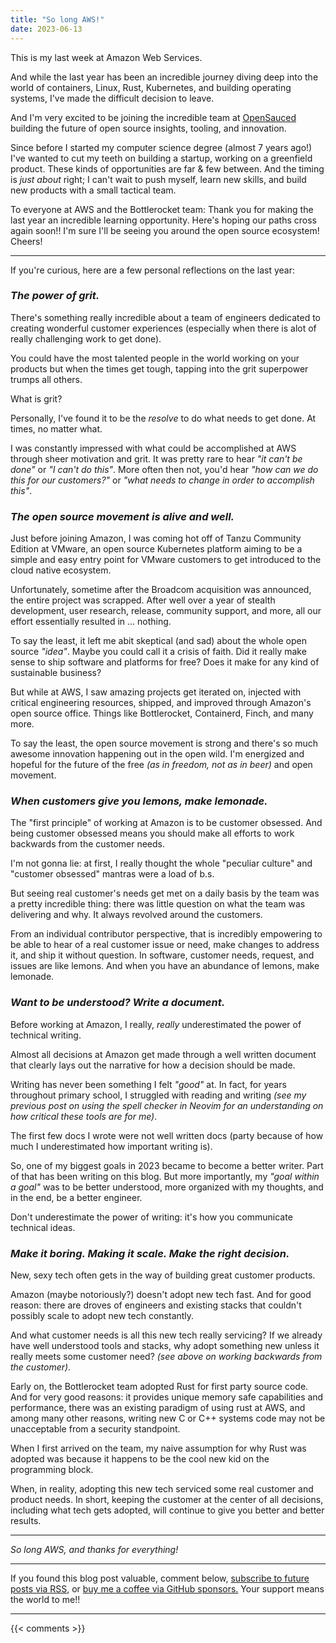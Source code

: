 ```yaml
---
title: "So long AWS!"
date: 2023-06-13
---
```


This is my last week at Amazon Web Services.

And while the last year has been an incredible journey diving deep into the world
of containers, Linux, Rust, Kubernetes, and building operating systems,
I've made the difficult decision to leave.

And I'm very excited to be joining the incredible team at [OpenSauced](https://opensauced.pizza/)
building the future of open source insights, tooling, and innovation.

Since before I started my computer science degree (almost 7 years ago!)
I've wanted to cut my teeth on building a startup, working on a greenfield product.
These kinds of opportunities are far & few between.
And the timing is _just about_ right;
I can't wait to push myself, learn new skills, and build new products 
with a small tactical team.

To everyone at AWS and the Bottlerocket team:
Thank you for making the last year an incredible learning opportunity. 
Here's hoping our paths cross again soon!! I'm sure I'll be seeing you around
the open source ecosystem! Cheers!

---

If you're curious, here are a few personal reflections on the last year:

### ***The power of grit.***

There's something really incredible about a team of engineers dedicated to
creating wonderful customer experiences
(especially when there is alot of really challenging work to get done).

You could have the most talented people in the world working on your products
but when the times get tough, tapping into the grit superpower trumps all others.

What is grit?

Personally, I've found it to be the _resolve_ to do what needs to get done.
At times, no matter what.

I was constantly impressed with what could be accomplished at AWS through sheer
motivation and grit. It was pretty rare to hear _"it can't be done"_ or _"I can't do this"_.
More often then not, you'd hear _"how can we do this for our customers?"_
or _"what needs to change in order to accomplish this"_.

### ***The open source movement is alive and well.***

Just before joining Amazon, I was coming hot off of 
Tanzu Community Edition at VMware, an open source Kubernetes platform aiming to
be a simple and easy entry point for VMware customers to get introduced to the cloud
native ecosystem.

Unfortunately, sometime after the Broadcom acquisition was announced, the entire
project was scrapped. After well over a year of stealth development, user research,
release, community support, and more, all our effort essentially resulted in ... nothing.

To say the least, it left me abit skeptical (and sad) about the whole open source
_"idea"_. Maybe you could call it a crisis of faith. Did it really make sense
to ship software and platforms for free? Does it make for any kind of sustainable
business?

But while at AWS, I saw amazing projects get iterated on,
injected with critical engineering resources,
shipped,
and improved through Amazon's open source
office. Things like
Bottlerocket,
Containerd,
Finch,
and many more.

To say the least, the open source movement is strong and there's so much
awesome innovation happening out in the open wild.
I'm energized and hopeful for the future of the free _(as in freedom, not as in beer)_
and open movement.

### ***When customers give you lemons, make lemonade.***

The "first principle" of working at Amazon is to be customer obsessed.
And being customer obsessed means you should make all efforts to work backwards
from the customer needs.

I'm not gonna lie: at first, I really thought the whole "peculiar culture" and 
"customer obsessed" mantras were a load of b.s.

But seeing real customer's needs get met on a daily basis by the team was a pretty
incredible thing: there was little question on what the team was delivering and why.
It always revolved around the customers.

From an individual contributor perspective, that is incredibly empowering to be able
to hear of a real customer issue or need, make changes to address it, and ship it without question.
In software, customer needs, request, and issues are like lemons.
And when you have an abundance of lemons, make lemonade.

### ***Want to be understood? Write a document.***

Before working at Amazon,
I really, _really_ underestimated the power of technical writing.

Almost all decisions at Amazon get made through a well written document that
clearly lays out the narrative for how a decision should be made.

Writing has never been something I felt _"good"_ at.
In fact, for years throughout primary school, I struggled with reading
and writing _(see my previous post on using the spell checker in Neovim for
an understanding on how critical these tools are for me)_.

The first few docs I wrote were not well written docs (party because of how much
I underestimated how important writing is).

So, one of my biggest goals in 2023 became to become a better writer. Part of that
has been writing on this blog.
But more importantly, my _"goal within a goal"_ was to be better understood,
more organized with my thoughts, and in the end, be a better engineer.

Don't underestimate the power of writing: it's how you communicate technical
ideas.

### ***Make it boring. Making it scale. Make the right decision.***

New, sexy tech often gets in the way of building great customer products.

Amazon (maybe notoriously?) doesn't adopt new tech fast. And for good reason:
there are droves of engineers and existing stacks that couldn't possibly scale
to adopt new tech constantly.

And what customer needs is all this new tech really servicing?
If we already have well understood tools and stacks, why adopt something new
unless it really meets some customer need? _(see above on working backwards from the customer)_.

Early on, the Bottlerocket team adopted Rust for first party source code. And
for very good reasons: it provides unique memory safe capabilities and performance, there was an
existing paradigm of using rust at AWS, and among many other reasons,
writing new C or C++ systems code may not be unacceptable from a security standpoint.

When I first arrived on the team, my naive assumption for why Rust was adopted
was because it happens to be the cool new kid on the programming block.

When, in reality, adopting this new tech serviced some real customer and product needs.
In short, keeping the customer at the center of all decisions, including what tech gets adopted,
will continue to give you better and better results.

---

_So long AWS, and thanks for everything!_

---

If you found this blog post valuable, comment below,
[subscribe to future posts via RSS](https://johncodes.com/index.xml),
or [buy me a coffee via GitHub sponsors.](https://github.com/sponsors/jpmcb)
Your support means the world to me!!

---

{{< comments >}}

